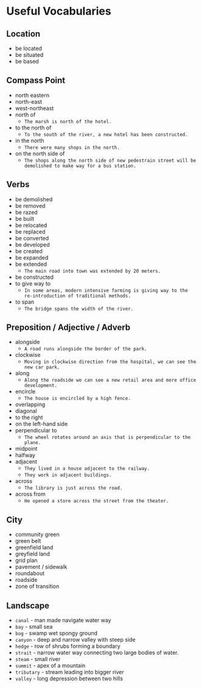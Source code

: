 # Useful Vocabularies

## Location
- be located
- be situated
- be based

## Compass Point
- north eastern
- north-east
- west-northeast
- north of
  - `The marsh is north of the hotel.`
- to the north of
  - `To the south of the river, a new hotel has been constructed.`
- in the north
  - `There were many shops in the north.`
- on the north side of
  - `The shops along the north side of new pedestrain street will be demolished to make way for a bus station.`

## Verbs
- be demolished
- be removed
- be razed
- be built
- be relocated
- be replaced
- be converted
- be developed
- be created
- be expanded
- be extended
  - `The main road into town was extended by 20 meters.`
- be constructed
- to give way to
  - `In some areas, modern intensive farming is giving way to the re-introduction of traditional methods.`
- to span
  - `The bridge spans the width of the river.`

## Preposition / Adjective / Adverb
- alongside
  - `A road runs alongside the border of the park.`
- clockwise
  - `Moving in clockwise direction from the hospital, we can see the new car park.`
- along
  - `Along the roadside we can see a new retail area and more office development.` 
- encircle
  - `The house is encircled by a high fence.`
- overlapping
- diagonal
- to the right
- on the left-hand side
- perpendicular to
  - `The wheel rotates around an axis that is perpendicular to the plane.`
- midpoint
- halfway
- adjacent
  - `They lived in a house adjacent to the railway.`
  - `They work in adjacent buildings.`
- across
  - `The library is just across the road.`
- across from
  - `He opened a store across the street from the theater.`

## City
- community green
- green belt
- greenfield land
- greyfield land
- grid plan
- pavement / sidewalk
- roundabout
- roadside
- zone of transition

## Landscape
- `canal` - man made navigate water way
- `bay` - small sea
- `bog` - swamp wet spongy ground
- `canyon` - deep and narrow valley with steep side
- `hedge` - row of shrubs forming a boundary
- `strait` - narrow water way connecting two large bodies of water.
- `steam` - small river
- `summit` - apex of a mountain
- `tributary` - stream leading into bigger river
- `valley` - long depression between two hills
